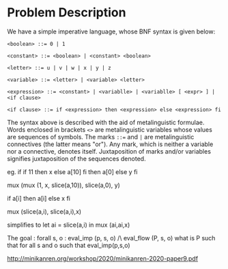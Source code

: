 # Problem Description


We have a simple imperative language, whose BNF syntax is given below: 

```
<boolean> ::= 0 | 1

<constant> ::= <boolean> | <constant> <boolean> 

<letter> ::= u | v | w | x | y | z

<variable> ::= <letter> | <variable> <letter>

<expression> ::= <constant> | <variablle> | <variablle> [ <expr> ] | <if clause>

<if clause> ::= if <expression> then <expression> else <expression> fi
```

The syntax above is described with the aid of metalinguistic formulae.
Words enclosed in brackets `<>` are metalinguistic variables whose
values are sequences of symbols. The marks `::=` and `|` are metalinguistic
connectives (the latter means "or"). Any mark, which is neither a variable
nor a connective, denotes itself. Juxtaposition of
marks and/or variables signifies juxtaposition of the sequences denoted.



eg. if if 11 then x else a[10] fi then a[0] else y fi 


mux (mux (1, x,  slice(a,10)), slice(a,0), y) 

if a[i] then a[i] else x fi

mux (slice(a,i), slice(a,i),x)

simplifies to let ai = slice(a,i) in mux (ai,ai,x)


The goal :
forall s, o : eval_imp (p, s, o) /\ eval_flow (P, s, o)
what is P such that for all s and o such that eval_imp(p,s,o) 

http://minikanren.org/workshop/2020/minikanren-2020-paper9.pdf 
